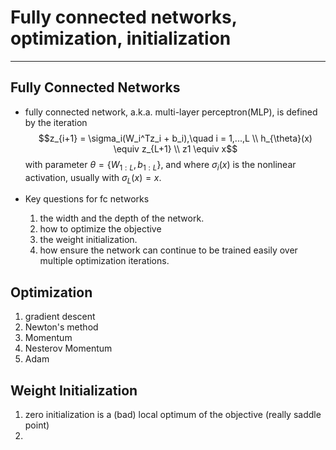 # Fully connected networks, optimization, initialization

***

## Fully Connected Networks
- fully connected network, a.k.a. multi-layer perceptron(MLP), is defined by the iteration
$$z_{i+1} = \sigma_i(W_i^Tz_i + b_i),\quad i = 1,...,L \\ h_{\theta}(x) \equiv z_{L+1} \\ z1 \equiv x$$
with parameter $\theta = \{W_{1:L}, b_{1:L}\}$, and where $\sigma_i(x)$ is the nonlinear activation, usually with $\sigma_{L}(x) = x$.

- Key questions for fc networks
    1. the width and the depth of the network.
    2. how to optimize the objective
    3. the weight initialization.
    4. how ensure the network can continue to be trained easily over multiple optimization iterations.

## Optimization
1. gradient descent
2. Newton's method
3. Momentum
4. Nesterov Momentum
5. Adam

## Weight Initialization
1. zero initialization is a (bad) local optimum of the objective (really saddle point)
2. 


